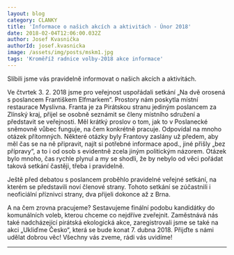 ```yaml
---
layout: blog
category: CLANKY
title: 'Informace o našich akcích a aktivitách - Únor 2018'
date: 2018-02-04T12:06:00.032Z
author: Josef Kvasnička
authorId: josef.kvasnicka
image: /assets/img/posts/mskm1.jpg
tags: 'Kroměříž radnice volby-2018 akce informace'
---
```

Slíbili jsme vás pravidelně informovat o našich akcích a aktivitách. 

Ve čtvrtek 3. 2. 2018 jsme pro veřejnost uspořádali setkání „Na dvě orosená s poslancem Františkem Elfmarkem“. Prostory nám poskytla místní restaurace Myslivna.
Franta je za Pirátskou stranu jediným poslancem za Zlínský kraj, přijel se osobně seznámit se členy místního sdružení a představit se veřejnosti. Měl krátký proslov o tom, jak to v Poslanecké sněmovně vůbec funguje, na čem konkrétně pracuje. Odpovídal na mnoho otázek přítomných. Některé otázky byly Frantovy zaslány už předem, aby měl čas se na ně připravit, najít si potřebné informace apod., jiné přišly „bez přípravy“, a to i od osob s evidentně zcela jiným politickým názorem. Otázek bylo mnoho, čas rychle plynul a my se shodli, že by nebylo od věci pořádat taková setkání častěji, třeba i pravidelně.

Ještě před debatou s poslancem proběhlo pravidelné veřejné setkání, na kterém se představili noví členové strany. Tohoto setkání se zúčastnili i neoficiální příznivci strany, dva přijeli dokonce až z Brna.

A na čem zrovna pracujeme? Sestavujeme finální podobu kandidátky do komunálních voleb, kterou chceme co nejdříve zveřejnit. Zaměstnává nás také nadcházející pirátská ekologická akce, zaregistrovali jsme se také na akci „Ukliďme Česko“, která se bude konat 7. dubna 2018. 
Přijďte s námi udělat dobrou věc! Všechny vás zveme, rádi vás uvidíme!


- - -
